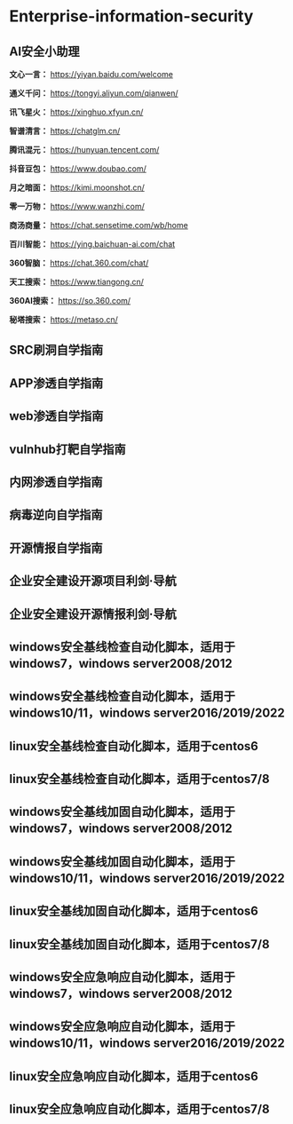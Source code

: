 # Enterprise-information-security

## AI安全小助理

**文心一言：** https://yiyan.baidu.com/welcome

**通义千问：** https://tongyi.aliyun.com/qianwen/

**讯飞星火：** https://xinghuo.xfyun.cn/

**智谱清言：** https://chatglm.cn/

**腾讯混元：** https://hunyuan.tencent.com/

**抖音豆包：** https://www.doubao.com/

**月之暗面：** https://kimi.moonshot.cn/

**零一万物：** https://www.wanzhi.com/

**商汤商量：** https://chat.sensetime.com/wb/home

**百川智能：** https://ying.baichuan-ai.com/chat

**360智脑：** https://chat.360.com/chat/ 

**天工搜索：** https://www.tiangong.cn/

**360AI搜索：** https://so.360.com/

**秘塔搜索：** https://metaso.cn/



## SRC刷洞自学指南
## APP渗透自学指南
## web渗透自学指南
## vulnhub打靶自学指南

## 内网渗透自学指南
## 病毒逆向自学指南
## 开源情报自学指南

## 企业安全建设开源项目利剑·导航
## 企业安全建设开源情报利剑·导航

## windows安全基线检查自动化脚本，适用于windows7，windows server2008/2012
## windows安全基线检查自动化脚本，适用于windows10/11，windows server2016/2019/2022
## linux安全基线检查自动化脚本，适用于centos6
## linux安全基线检查自动化脚本，适用于centos7/8

## windows安全基线加固自动化脚本，适用于windows7，windows server2008/2012
## windows安全基线加固自动化脚本，适用于windows10/11，windows server2016/2019/2022
## linux安全基线加固自动化脚本，适用于centos6
## linux安全基线加固自动化脚本，适用于centos7/8

## windows安全应急响应自动化脚本，适用于windows7，windows server2008/2012
## windows安全应急响应自动化脚本，适用于windows10/11，windows server2016/2019/2022
## linux安全应急响应自动化脚本，适用于centos6
## linux安全应急响应自动化脚本，适用于centos7/8
